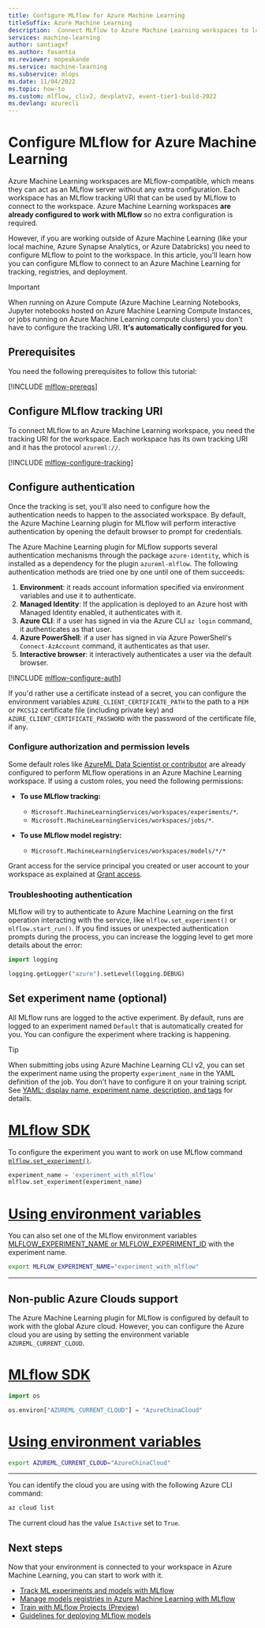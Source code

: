 ```yaml
---
title: Configure MLflow for Azure Machine Learning
titleSuffix: Azure Machine Learning
description:  Connect MLflow to Azure Machine Learning workspaces to log metrics, artifacts and deploy models.
services: machine-learning
author: santiagxf
ms.author: fasantia
ms.reviewer: mopeakande
ms.service: machine-learning
ms.subservice: mlops
ms.date: 11/04/2022
ms.topic: how-to
ms.custom: mlflow, cliv2, devplatv2, event-tier1-build-2022
ms.devlang: azurecli
---
```



# Configure MLflow for Azure Machine Learning

Azure Machine Learning workspaces are MLflow-compatible, which means they can act as an MLflow server without any extra configuration. Each workspace has an MLflow tracking URI that can be used by MLflow to connect to the workspace. Azure Machine Learning workspaces **are already configured to work with MLflow** so no extra configuration is required.

However, if you are working outside of Azure Machine Learning (like your local machine, Azure Synapse Analytics, or Azure Databricks) you need to configure MLflow to point to the workspace. In this article, you'll learn how you can configure MLflow to connect to an Azure Machine Learning for tracking, registries, and deployment. 

> [!IMPORTANT]
> When running on Azure Compute (Azure Machine Learning Notebooks, Jupyter notebooks hosted on Azure Machine Learning Compute Instances, or jobs running on Azure Machine Learning compute clusters) you don't have to configure the tracking URI. **It's automatically configured for you**.

## Prerequisites

You need the following prerequisites to follow this tutorial:

[!INCLUDE [mlflow-prereqs](../../includes/machine-learning-mlflow-prereqs.md)]


## Configure MLflow tracking URI

To connect MLflow to an Azure Machine Learning workspace, you need the tracking URI for the workspace. Each workspace has its own tracking URI and it has the protocol `azureml://`.

[!INCLUDE [mlflow-configure-tracking](../../includes/machine-learning-mlflow-configure-tracking.md)]

## Configure authentication

Once the tracking is set, you'll also need to configure how the authentication needs to happen to the associated workspace. By default, the Azure Machine Learning plugin for MLflow will perform interactive authentication by opening the default browser to prompt for credentials.

The Azure Machine Learning plugin for MLflow supports several authentication mechanisms through the package `azure-identity`, which is installed as a dependency for the plugin `azureml-mlflow`. The following authentication methods are tried one by one until one of them succeeds:

1. __Environment__: it reads account information specified via environment variables and use it to authenticate.
1. __Managed Identity__: If the application is deployed to an Azure host with Managed Identity enabled, it authenticates with it.  
1. __Azure CLI__: if a user has signed in via the Azure CLI `az login` command, it authenticates as that user.
1. __Azure PowerShell__: if a user has signed in via Azure PowerShell's `Connect-AzAccount` command, it authenticates as that user.
1. __Interactive browser__: it interactively authenticates a user via the default browser.

[!INCLUDE [mlflow-configure-auth](../../includes/machine-learning-mlflow-configure-auth.md)]

If you'd rather use a certificate instead of a secret, you can configure the environment variables `AZURE_CLIENT_CERTIFICATE_PATH` to the path to a `PEM` or `PKCS12` certificate file (including private key) and 
`AZURE_CLIENT_CERTIFICATE_PASSWORD` with the password of the certificate file, if any.

### Configure authorization and permission levels

Some default roles like [AzureML Data Scientist or contributor](how-to-assign-roles.md#default-roles) are already configured to perform MLflow operations in an Azure Machine Learning workspace. If using a custom roles, you need the following permissions:

* **To use MLflow tracking:** 
    * `Microsoft.MachineLearningServices/workspaces/experiments/*`.
    * `Microsoft.MachineLearningServices/workspaces/jobs/*`.

* **To use MLflow model registry:**
    * `Microsoft.MachineLearningServices/workspaces/models/*/*`

Grant access for the service principal you created or user account to your workspace as explained at [Grant access](../role-based-access-control/quickstart-assign-role-user-portal.md#grant-access).

### Troubleshooting authentication

MLflow will try to authenticate to Azure Machine Learning on the first operation interacting with the service, like `mlflow.set_experiment()` or `mlflow.start_run()`. If you find issues or unexpected authentication prompts during the process, you can increase the logging level to get more details about the error:

```python
import logging

logging.getLogger("azure").setLevel(logging.DEBUG)
```

## Set experiment name (optional)

All MLflow runs are logged to the active experiment. By default, runs are logged to an experiment named `Default` that is automatically created for you. You can configure the experiment where tracking is happening.

> [!TIP]
> When submitting jobs using Azure Machine Learning CLI v2, you can set the experiment name using the property `experiment_name` in the YAML definition of the job. You don't have to configure it on your training script. See [YAML: display name, experiment name, description, and tags](reference-yaml-job-command.md#yaml-display-name-experiment-name-description-and-tags) for details.


# [MLflow SDK](#tab/mlflow)

To configure the experiment you want to work on use MLflow command [`mlflow.set_experiment()`](https://mlflow.org/docs/latest/python_api/mlflow.html#mlflow.set_experiment).
    
```Python
experiment_name = 'experiment_with_mlflow'
mlflow.set_experiment(experiment_name)
```

# [Using environment variables](#tab/environ)

You can also set one of the MLflow environment variables [MLFLOW_EXPERIMENT_NAME or MLFLOW_EXPERIMENT_ID](https://mlflow.org/docs/latest/cli.html#cmdoption-mlflow-run-arg-uri) with the experiment name. 

```bash
export MLFLOW_EXPERIMENT_NAME="experiment_with_mlflow"
```

---

## Non-public Azure Clouds support

The Azure Machine Learning plugin for MLflow is configured by default to work with the global Azure cloud. However, you can configure the Azure cloud you are using by setting the environment variable `AZUREML_CURRENT_CLOUD`.

# [MLflow SDK](#tab/mlflow)

```Python
import os

os.environ["AZUREML_CURRENT_CLOUD"] = "AzureChinaCloud"
```

# [Using environment variables](#tab/environ)

```bash
export AZUREML_CURRENT_CLOUD="AzureChinaCloud"
```

---

You can identify the cloud you are using with the following Azure CLI command:

```bash
az cloud list
```

The current cloud has the value `IsActive` set to `True`.

## Next steps

Now that your environment is connected to your workspace in Azure Machine Learning, you can start to work with it.

- [Track ML experiments and models with MLflow](how-to-use-mlflow-cli-runs.md)
- [Manage models registries in Azure Machine Learning with MLflow]()
- [Train with MLflow Projects (Preview)](how-to-train-mlflow-projects.md)
- [Guidelines for deploying MLflow models](how-to-deploy-mlflow-models.md)
